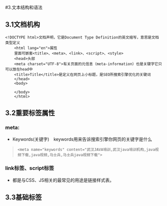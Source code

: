 #3.文本结构和语法
##  3.1文档机构
```
<!DOCTYPE html>文档声明，它是Document Type Definition的英文缩写，意思是文档类型定义
    <html lang="en">属性
    里面可嵌套<title>、<meta>、<link>、<script>、<style>
    <head>头部
    <meta charset="UTF-8">有关页面的元信息（meta-information）也是关键字它只可以放在head中
    <title>Title</title>是定义在网页上小标题，是SEO所搜索引擎优化的关键词
    </head>
    <body>

    </body>
    </html>
````
 ## 3.2重要标签属性
  ### meta:
 * Keywords(关键字)　keywords用来告诉搜索引擎你网页的关键字是什么
 
 > ```<meta name="keywords" content="武汉JAVA培训,武汉java培训机构,java视频下载,java视频,马士兵,马士兵java视频下载">```
 ### link标签、script标签 
* 都是与CSS、JS相关的最常见的用途是链接样式表。

## 3.3基础标签

